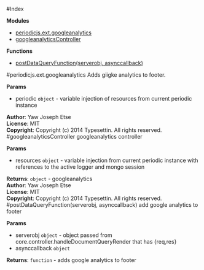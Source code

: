 #Index

**Modules**

* [periodicjs.ext.googleanalytics](#periodicjs.ext.module_googleanalytics)
* [googleanalyticsController](#module_googleanalyticsController)

**Functions**

* [postDataQueryFunction(serverobj, asynccallback)](#postDataQueryFunction)
 
<a name="periodicjs.ext.module_googleanalytics"></a>
#periodicjs.ext.googleanalytics
Adds giigke analytics to footer.

**Params**

- periodic `object` - variable injection of resources from current periodic instance  

**Author**: Yaw Joseph Etse  
**License**: MIT  
**Copyright**: Copyright (c) 2014 Typesettin. All rights reserved.  
<a name="module_googleanalyticsController"></a>
#googleanalyticsController
googleanalytics controller

**Params**

- resources `object` - variable injection from current periodic instance with references to the active logger and mongo session  

**Returns**: `object` - googleanalytics  
**Author**: Yaw Joseph Etse  
**License**: MIT  
**Copyright**: Copyright (c) 2014 Typesettin. All rights reserved.  
<a name="postDataQueryFunction"></a>
#postDataQueryFunction(serverobj, asynccallback)
add google analytics to footer

**Params**

- serverobj `object` - object passed from core.controller.handleDocumentQueryRender that has {req,res}  
- asynccallback `object`  

**Returns**: `function` - adds google analytics to footer  
